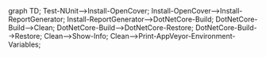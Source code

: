 <div class="mermaid">
graph TD;
Test-NUnit-->Install-OpenCover;
Install-OpenCover-->Install-ReportGenerator;
Install-ReportGenerator-->DotNetCore-Build;
DotNetCore-Build-->Clean;
DotNetCore-Build-->DotNetCore-Restore;
DotNetCore-Build-->Restore;
Clean-->Show-Info;
Clean-->Print-AppVeyor-Environment-Variables;
</div>
